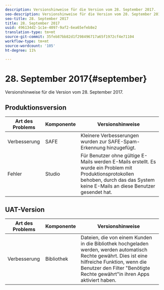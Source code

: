 ```yaml
---
description: Versionshinweise für die Version vom 28. September 2017.
seo-description: Versionshinweise für die Version vom 28. September 2017.
seo-title: 28. September 2017
title: 28. September 2017
uuid: 496134d2-1c1e-4097-9af2-6ea65efeb8e2
translation-type: tm+mt
source-git-commit: 35feb87bb82d1f298496717a65f1972cf4e71104
workflow-type: tm+mt
source-wordcount: '105'
ht-degree: 11%

---
```



# 28. September 2017{#september}

Versionshinweise für die Version vom 28. September 2017.

## Produktionsversion

| **Art des Problems** | **Komponente** | **Versionshinweise** |
|---|---|---|
| Verbesserung | SAFE | Kleinere Verbesserungen wurden zur SAFE-Spam-Erkennung hinzugefügt. |
| Fehler | Studio | Für Benutzer ohne gültige E-Mails werden E-Mails erstellt. Es wurde ein Problem mit Produktionsprotokollen behoben, durch das das System keine E-Mails an diese Benutzer gesendet hat. |

## UAT-Version

| **Art des Problems** | **Komponente** | **Versionshinweise** |
|---|---|---|
| Verbesserung | Bibliothek | Dateien, die von einem Kunden in die Bibliothek hochgeladen werden, werden automatisch Rechte gewährt. Dies ist eine hilfreiche Funktion, wenn die Benutzer den Filter &quot;Benötigte Rechte gewährt&quot;in ihren Apps aktiviert haben. |

